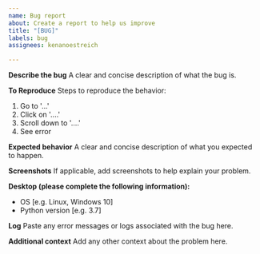 ```yaml
---
name: Bug report
about: Create a report to help us improve
title: "[BUG]"
labels: bug
assignees: kenanoestreich

---
```


**Describe the bug**
A clear and concise description of what the bug is.

**To Reproduce**
Steps to reproduce the behavior:
1. Go to '...'
2. Click on '....'
3. Scroll down to '....'
4. See error

**Expected behavior**
A clear and concise description of what you expected to happen.

**Screenshots**
If applicable, add screenshots to help explain your problem.

**Desktop (please complete the following information):**
 - OS [e.g. Linux, Windows 10]
 - Python version [e.g. 3.7]

**Log**
Paste any error messages or logs associated with the bug here.

**Additional context**
Add any other context about the problem here.
